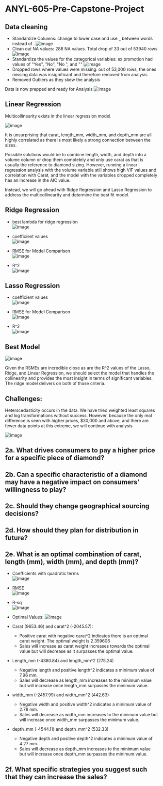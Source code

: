 # ANYL-605-Pre-Capstone-Project


## Data cleaning

* Standardize Columns: change to lower case and use _ between words instead of .
![image](https://github.com/user-attachments/assets/a79b026d-ef13-42d4-b68c-4d13a403aa83)
* Clean out NA values: 288 NA values. Total drop of 33 out of 53940 rows
![image](https://github.com/user-attachments/assets/fd0abfc2-76ac-4214-ad83-b3ae446cf2c9)
* Standardize the values for the categorical variables: ex promotion had values of "Yes", "No", "No ", and ""
![image](https://github.com/user-attachments/assets/706693c2-fdb5-468c-83c9-12ab0a1e09e2)
* Dropped rows where values were missing: out of 53,000 rows, the ones missing data was insignificant and therefore removed from analysis
* Removed Outliers as they skew the analysis

Data is now prepped and ready for Analysis
![image](https://github.com/user-attachments/assets/0068cfcc-b323-4b1f-91d6-24ef4b8188d3)



## Linear Regression

Multicollinearity exists in the linear regression model.

![image](https://github.com/user-attachments/assets/45aecd46-14d5-42f7-bc7f-a063e2688191)

It is unsurprising that carat, length_mm, width_mm, and depth_mm are all highly correlated as there is most likely a strong connection between the sizes. 

Possible solutions would be to combine length, width, and depth into a volume column or drop them completely and only use carat as that is usually the reference to diamond sizing. However, running a linear regression analysis with the volume variable still shows high VIF values and correlation with Carat, and the model with the variables dropped completely has an increase in the AIC value.

Instead, we will go ahead with Ridge Regression and Lasso Regression to address the multicollinearity and determine the best fit model. 

## Ridge Regression 

* best lambda for ridge regression<br>
![image](https://github.com/user-attachments/assets/8ba9e89e-9996-49f6-b1f1-65123f08a81f)

* coefficient values<br>
![image](https://github.com/user-attachments/assets/2b8b059c-71b6-4602-ba82-7f55d32e258e)

* RMSE for Model Comparison<br>
![image](https://github.com/user-attachments/assets/90ec3760-296d-4d00-9ab5-f6bc5e5c7150)

* R^2<br>
![image](https://github.com/user-attachments/assets/8d447a70-90c2-49ed-bce0-06c56230261d)


## Lasso Regression

* coefficient values<br>
![image](https://github.com/user-attachments/assets/68060a7e-fd2a-4474-85fe-922753fb0601)

* RMSE for Model Comparison<br>
![image](https://github.com/user-attachments/assets/302a425a-5fb9-4224-9be3-7849d0d62020)

* R^2<br>
![image](https://github.com/user-attachments/assets/465c0cf4-da3b-46f4-a73b-292804c5ece1)


## Best Model

![image](https://github.com/user-attachments/assets/c09d7ece-f22e-4fd2-a099-3e2a304c539e)

Given the RSMEs are incredible close as are the R^2 values of the Lasso, Ridge, and Linear Regression, we should select the model that handles the collinearity and provides the most insight in terms of significant variables. The ridge model delivers on both of those criteria. 

## Challenges:

Heterscedasticity occurs in the data. 
We have tried weighted least squares and log transformations without success. However, because the only real difference is seen with higher prices, $30,000 and above, and there are fewer data points at this extreme, we will continue with analysis.

![image](https://github.com/user-attachments/assets/38a7d90c-e69c-4120-92fc-6bec77481182)


## 2a. What drives consumers to pay a higher price for a specific piece of diamond?



## 2b. Can a specific characteristic of a diamond may have a negative impact on consumers’ willingness to play?



## 2c. Should they change geographical sourcing decisions?



## 2d. How should they plan for distribution in future?



## 2e. What is an optimal combination of carat, length (mm), width (mm), and depth (mm)?

* Coefficients with quadratic terms<br>
![image](https://github.com/user-attachments/assets/541c7fd9-724c-49ff-b7c4-2dd1f7fe8b20)

* RMSE<br>
![image](https://github.com/user-attachments/assets/93448852-645b-45c6-b814-bcb16c588693)

* R-sq<br>
![image](https://github.com/user-attachments/assets/1e35098e-5c42-4135-b6e7-ca8f7be4136a)

* Optimal Values:
![image](https://github.com/user-attachments/assets/55687034-f590-4131-aaf7-73b1ded02c6c)

* Carat (9653.46) and carat^2 (-2045.57):
  * Positive carat with negative carat^2 indicates there is an optimal carat weight. The optimal weight is 2.359606
  * Sales will increase as carat weight increases towards the optimal value but will decrease as it surpasses the optimal value.
* Length_mm (-4380.84) and length_mm^2 (275.24)
  * Negative length and positive length^2 indicates a minimum value of 7.96 mm.
  * Sales will decrease as length_mm increases to the minimum value but will increase once length_mm surpasses the minimum value.
* width_mm (-2457.99) and width_mm^2 (442.63)
  * Negative width and positive width^2 indicates a minimum value of 2.78 mm.
  * Sales will decrease as width_mm increases to the minimum value but will increase once width_mm surpasses the minimum value.
* depth_mm (-4544.11) and depth_mm^2 (532.33)
  * Negative depth and positive depth^2 indicates a minimum value of 4.27 mm.
  * Sales will decrease as depth_mm increases to the minimum value but will increase once depth_mm surpasses the minimum value.


## 2f. What specific strategies you suggest such that they can increase the sales?


